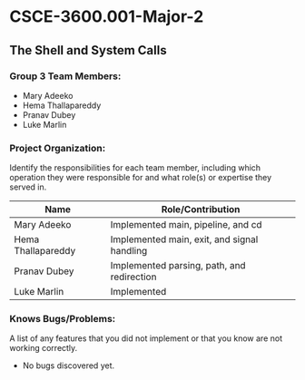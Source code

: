 # CSCE-3600.001-Major-2
## The Shell and System Calls

### Group 3 Team Members:
- Mary Adeeko
- Hema Thallapareddy
- Pranav Dubey
- Luke Marlin
  
### Project Organization:
Identify the responsibilities for each team member,
including which operation they were responsible for and what
role(s) or expertise they served in.

| Name                | Role/Contribution                                                                     |
|---------------------|---------------------------------------------------------------------------------------|
| Mary Adeeko         | Implemented main, pipeline, and cd                                                    |
| Hema Thallapareddy  | Implemented main, exit, and signal handling                                           |
| Pranav Dubey        | Implemented parsing, path, and redirection                                            |
| Luke Marlin         | Implemented                                                                           |

### Knows Bugs/Problems:
A list of any features that you did not implement
or that you know are not working correctly.

- No bugs discovered yet.
